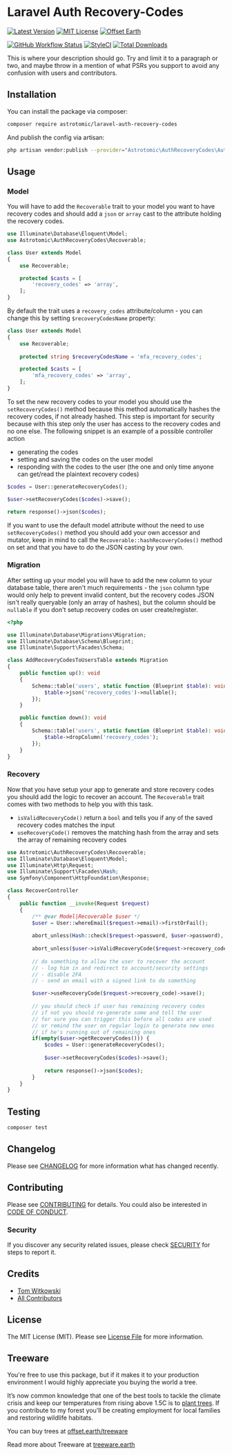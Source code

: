 # Laravel Auth Recovery-Codes

[![Latest Version](http://img.shields.io/packagist/v/astrotomic/laravel-auth-recovery-codes.svg?label=Release&style=for-the-badge)](https://packagist.org/packages/astrotomic/laravel-auth-recovery-codes)
[![MIT License](https://img.shields.io/github/license/Astrotomic/laravel-auth-recovery-codes.svg?label=License&color=blue&style=for-the-badge)](https://github.com/Astrotomic/laravel-auth-recovery-codes/blob/master/LICENSE)
[![Offset Earth](https://img.shields.io/badge/Treeware-%F0%9F%8C%B3-green?style=for-the-badge)](https://plant.treeware.earth/Astrotomic/laravel-auth-recovery-codes)

[![GitHub Workflow Status](https://img.shields.io/github/workflow/status/Astrotomic/laravel-auth-recovery-codes/run-tests?style=flat-square&logoColor=white&logo=github&label=Tests)](https://github.com/Astrotomic/laravel-auth-recovery-codes/actions?query=workflow%3Arun-tests)
[![StyleCI](https://styleci.io/repos/284008331/shield)](https://styleci.io/repos/284008331)
[![Total Downloads](https://img.shields.io/packagist/dt/astrotomic/laravel-auth-recovery-codes.svg?label=Downloads&style=flat-square)](https://packagist.org/packages/astrotomic/laravel-auth-recovery-codes)

This is where your description should go. Try and limit it to a paragraph or two, and maybe throw in a mention of what PSRs you support to avoid any confusion with users and contributors.

## Installation

You can install the package via composer:

```bash
composer require astrotomic/laravel-auth-recovery-codes
```

And publish the config via artisan:

```bash
php artisan vendor:publish --provider="Astrotomic\AuthRecoveryCodes\AuthRecoveryCodesServiceProvider" --tag=config
```

## Usage

### Model

You will have to add the `Recoverable` trait to your model you want to have recovery codes and should add a `json` or `array` cast to the attribute holding the recovery codes.

```php
use Illuminate\Database\Eloquent\Model;
use Astrotomic\AuthRecoveryCodes\Recoverable;

class User extends Model
{
    use Recoverable;

    protected $casts = [
        'recovery_codes' => 'array',
    ];
}
```

By default the trait uses a `recovery_codes` attribute/column - you can change this by setting `$recoveryCodesName` property:

```php
class User extends Model
{
    use Recoverable;
    
    protected string $recoveryCodesName = 'mfa_recovery_codes';

    protected $casts = [
        'mfa_recovery_codes' => 'array',
    ];
}
```

To set the new recovery codes to your model you should use the `setRecoveryCodes()` method because this method automatically hashes the recovery codes, if not already hashed.
This step is important for security because with this step only the user has access to the recovery codes and no one else.
The following snippet is an example of a possible controller action 
- generating the codes
- setting and saving the codes on the user model
- responding with the codes to the user (the one and only time anyone can get/read the plaintext recovery codes)

```php
$codes = User::generateRecoveryCodes();

$user->setRecoveryCodes($codes)->save();

return response()->json($codes);
```

If you want to use the default model attribute without the need to use `setRecoveryCodes()` method you should add your own accessor and mutator, keep in mind to call the `Recoverable::hashRecoveryCodes()` method on set and that you have to do the JSON casting by your own.

### Migration

After setting up your model you will have to add the new column to your database table, there aren't much requirements - the `json` column type would only help to prevent invalid content, but the recovery codes JSON isn't really queryable (only an array of hashes), but the column should be `nullable` if you don't setup recovery codes on user create/register.

```php
<?php

use Illuminate\Database\Migrations\Migration;
use Illuminate\Database\Schema\Blueprint;
use Illuminate\Support\Facades\Schema;

class AddRecoveryCodesToUsersTable extends Migration
{
    public function up(): void
    {
        Schema::table('users', static function (Blueprint $table): void {
            $table->json('recovery_codes')->nullable();
        });
    }

    public function down(): void
    {
        Schema::table('users', static function (Blueprint $table): void {
            $table->dropColumn('recovery_codes');
        });
    }
}
```

### Recovery

Now that you have setup your app to generate and store recovery codes you should add the logic to recover an account.
The `Recoverable` trait comes with two methods to help you with this task.
- `isValidRecoveryCode()` return a `bool` and tells you if any of the saved recovery codes matches the input
- `useRecoveryCode()` removes the matching hash from the array and sets the array of remaining recovery codes

```php
use Astrotomic\AuthRecoveryCodes\Recoverable;
use Illuminate\Database\Eloquent\Model;
use Illuminate\Http\Request;
use Illuminate\Support\Facades\Hash;
use Symfony\Component\HttpFoundation\Response;

class RecoverController
{
    public function __invoke(Request $request)
    {
        /** @var Model|Recoverable $user */
        $user = User::whereEmail($request->email)->firstOrFail();
        
        abort_unless(Hash::check($request->password, $user->password), Response::HTTP_NOT_FOUND);
        
        abort_unless($user->isValidRecoveryCode($request->recovery_code), Response::HTTP_NOT_FOUND);
        
        // do something to allow the user to recover the account
        // - log him in and redirect to account/security settings
        // - disable 2FA
        // - send an email with a signed link to do something

        $user->useRecoveryCode($request->recovery_code)->save();
        
        // you should check if user has remaining recovery codes
        // if not you should re-generate some and tell the user
        // for sure you can trigger this before all codes are used
        // or remind the user on regular login to generate new ones
        // if he's running out of remaining ones
        if(empty($user->getRecoveryCodes())) {
            $codes = User::generateRecoveryCodes();
            
            $user->setRecoveryCodes($codes)->save();
            
            return response()->json($codes);
        }
    }
}
```

## Testing

```bash
composer test
```

## Changelog

Please see [CHANGELOG](CHANGELOG.md) for more information what has changed recently.

## Contributing

Please see [CONTRIBUTING](https://github.com/Astrotomic/.github/blob/master/CONTRIBUTING.md) for details. You could also be interested in [CODE OF CONDUCT](https://github.com/Astrotomic/.github/blob/master/CODE_OF_CONDUCT.md).

### Security

If you discover any security related issues, please check [SECURITY](https://github.com/Astrotomic/.github/blob/master/SECURITY.md) for steps to report it.

## Credits

-   [Tom Witkowski](https://github.com/Gummibeer)
-   [All Contributors](../../contributors)

## License

The MIT License (MIT). Please see [License File](LICENSE.md) for more information.

## Treeware

You're free to use this package, but if it makes it to your production environment I would highly appreciate you buying the world a tree.

It’s now common knowledge that one of the best tools to tackle the climate crisis and keep our temperatures from rising above 1.5C is to [plant trees](https://www.bbc.co.uk/news/science-environment-48870920). If you contribute to my forest you’ll be creating employment for local families and restoring wildlife habitats.

You can buy trees at [offset.earth/treeware](https://plant.treeware.earth/Astrotomic/laravel-auth-recovery-codes)

Read more about Treeware at [treeware.earth](https://treeware.earth)
